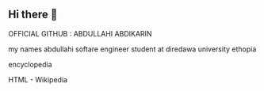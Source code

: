 
## Hi there 👋
OFFICIAL GITHUB : ABDULLAHI ABDIKARIN

my names abdullahi softare engineer student at diredawa 
university ethopia


<!--
**abdullahi911/abdullahi911** is a ✨ _special_ ✨ repository because its `README.md` (this file) appears on your GitHub profile.

Here are some ideas to get you started:
MY LANGUAGES
encyclopedia


HTML - Wikipedia


- I’m currently working on ...
- 🌱 I’m currently learning ...
- 👯 I’m looking to collaborate on ...
- 🤔 I’m looking for help with ...
- 💬 Ask me about ...
- 📫 How to reach me: ...
- 😄 Pronouns: ...
- ⚡ Fun fact: ...
-->
encyclopedia


HTML - Wikipedia

